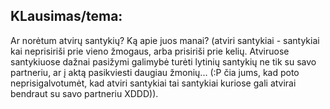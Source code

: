 ## KLausimas/tema:
Ar norėtum atvirų santykių? Ką apie juos manai? (atviri santykiai - santykiai kai neprisiriši prie vieno žmogaus, arba prisiriši prie kelių. Atviruose santykiuose dažnai pasižymi galimybė turėti lytinių santykių ne tik su savo partneriu, ar į aktą pasikviesti daugiau žmonių... (:P čia jums, kad poto neprisigalvotumėt, kad atviri santykiai tai santykiai kuriose gali atvirai bendraut su savo partneriu XDDD)).
